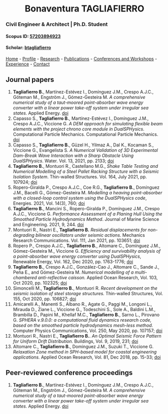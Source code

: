 #  <center> Bonaventura TAGLIAFIERRO <center> #

###  Civil Engineer & Architect | Ph.D. Student 

####  Scopus ID: [57203894923](https://www.scopus.com/authid/detail.uri?authorId=57203894923)
####  Scholar: [btagliafierro](https://scholar.google.com/citations?hl=en&user=JX-TrjQAAAAJ)

[Home](index.md) - [Profile](profile.md) - [Research](research.md) - [Publications](publication.md) - [Conferences and Workshops](events.md) - [Experience](experience) - [Contact](contact.md)

## Journal papers

<ol start="1">
  <li>
  <b>Tagliafierro B.</b>, Martínez-Estévez I., Domínguez J.M., Crespo A.J.C., Göteman M., Engström J., Gómez-Gesteira M. <i>A comprehensive numerical study of a taut-moored point-absorber wave energy converter with a linear power take-off system under irregular sea states.</i> Applied Energy. <a href="https://doi.org/10.1016/j.apenergy.2022.118629">doi</a>
  </li> 
  <li> Capasso S., <b>Tagliafierro B.</b>, Martínez-Estévez I., Domínguez J.M., Crespo A.J.C., Viccione G. <i>A DEM approach for simulating flexible beam elements with the project chrono core module in DualSPHysics</i>. Computational Particle Mechanics. Computational Particle Mechanics. <a href="https://doi.org/10.1007/s40571-021-00451-9">doi</a>
  </li>
    <li> Capasso S., <b>Tagliafierro B.</b>, Güzel H., Yilmaz A., Dal K., Kocaman S., Viccione G., Evangelista S. <i> A Numerical Validation of 3D Experimental Dam-Break Wave Interaction with a Sharp Obstacle Using DualSPHysics</i>. Water. Vol. 13, 2021, pp. 2133; <a href="https://doi.org/10.1007/s40571-021-00451-9">doi</a>
  </li>
    <li> <b>Tagliafierro B.</b>, Montuori R., Castellano M.G., <i>Shake Table Testing and Numerical Modelling of a Steel Pallet Racking Structure with a Seismic Isolation System</i>. Thin-walled Structures. Vol. 164, July 2021, pp. 107924; <a href="https://doi.org/10.1016/j.tws.2021.107924">doi</a>
  </li>
    <li> Ropero-Giralda P., Crespo A.J.C., Coe R.G., <b>Tagliafierro B.</b>, Domínguez  J.M., Bacelli G., Gómez-Gesteira M. <i> Modelling a heaving point-absorber with a closed-loop control system using the DualSPHysics code</i>, Energies. 2021, Vol. 14(3), 760; <a href="https://doi.org/10.3390/en14030760">doi</a>
  </li>    
    <li> <b>Tagliafierro B.</b>, Mancini S., Ropero-Giralda P., Domínguez J.M., Crespo A.J.C., Viccione G. <i> Performance Assessment of a Planing Hull Using the Smoothed Particle Hydrodynamics Method</i>. Journal of Marine Science and Engineering. 2021, 9, 244. <a href="https://doi.org/10.3390/jmse9030244">doi</a>
  </li>
   <li> Montuori R., Nastri E., <b>Tagliafierro B.</b> <i> Residual displacements for non-degrading bilinear oscillators under seismic actions</i>. Mechanics Research Communications. Vol. 111, Jan 2021, pp. 103651; <a href="https://doi.org/10.1016/j.mechrescom.2020.103651">doi</a>
  </li>
    <li> Ropero P., Crespo A.J.C., <b>Tagliafierro B.</b>, Altomare C., Domínguez J.M., Gómez-Gesteira M., Viccione G. <i> Efficiency and survivability analysis of a point-absorber wave energy converter using DualSPHysics</i>, Renewable Energy, Vol. 162, Dec 2020, pp. 1763-1776; <a href="https://doi.org/10.1016/j.renene.2020.10.012">doi</a>
  </li>
    <li> <b>Tagliafierro B.</b>, Crespo A.J.C., González-Cao J., Altomare C., Sande J., Peña E., and Gómez-Gesteira M.<i> Numerical modelling of a multi-chambered anti-reflective caisson.</i> Applied Ocean Research, Vol. 103, Oct 2020, pp. 102325; <a href="https://doi.org/10.1016/j.apor.2020.102325">doi</a>
  </li>
    <li> Simoncelli M., <b>Tagliafierro B.</b>, Montuori R.<i> Recent development on the seismic isolation of steel storage structures.</i> Thin-walled Structures, Vol. 155, Oct 2020, pp. 106827; <a href="https://doi.org/10.1016/j.tws.2020.106827">doi</a>
  </li>
      <li> Amicarelli A., Manenti S., Albano R., Agate G., Paggi M., Longoni L., Mirauda D., Ziane L., Viccione G., Todeschini S., Sole A., Baldini L.M., Brambilla D., Papini M., Khellaf M.C., <b>Tagliafierro B.</b>, Sarno L., Pirovano G.<i> SPHERA v.9.0.0: a computational fluid dynamics research code, based on the smoothed particle hydrodynamics mesh-less method.</i> Computer Physics Communications, Vol. 250, May 2020, pp. 107157; <a href="https://doi.org/10.1016/j.cpc.2020.107157">doi</a>
  </li>
      <li> Montuori R., Nastri E., <b>Tagliafierro B.</b>.<i> An Optimal Seismic Force Pattern for Uniform Drift Distribution.</i> Buildings, Vol. 9, 2019, 231; <a href="https://doi.org/10.3390/buildings9110231">doi</a>
  </li>
    <li> Altomare C., <b>Tagliafierro B.</b>, Dominguez J.M., Suzuki T., Viccione G.<i> Relaxation Zone method in SPH-based model for coastal engineering applications.</i> Applied Ocean Research, Vol. 81, Dec 2018, pp. 15-33; <a href="https://doi.org/10.1016/j.apor.2018.09.013">doi</a>
  </li> 
</ol>

## Peer-reviewed conference proceedings

<ol start="1">
  <li>
  <b>Tagliafierro B.</b>, Martínez-Estévez I., Domínguez J.M., Crespo A.J.C., Göteman M., Engström J., Gómez-Gesteira M. <i>A comprehensive numerical study of a taut-moored point-absorber wave energy converter with a linear power take-off system under irregular sea states.</i> Applied Energy. <a href="https://doi.org/10.1016/j.apenergy.2022.118629">doi</a>
  </li> 

</ol>
  


